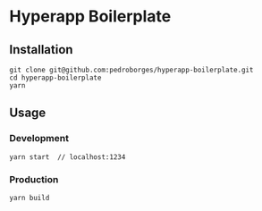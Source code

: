 # Hyperapp Boilerplate

## Installation

    git clone git@github.com:pedroborges/hyperapp-boilerplate.git 
    cd hyperapp-boilerplate
    yarn

## Usage

### Development
    yarn start  // localhost:1234

### Production
    yarn build

